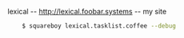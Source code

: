 lexical -- <http://lexical.foobar.systems> -- my site
```sh
    $ squareboy lexical.tasklist.coffee --debug
```

